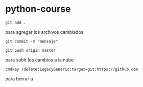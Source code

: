 # python-course
```
git add .
```
para agregar los archivos cambiados
```
git commit -m "mensaje" 
```
```
git push origin master 
```
para subir los cambios a la nube

```
cmdkey /delete:LegacyGeneric:target=git:https://github.com
```
para borrar  a